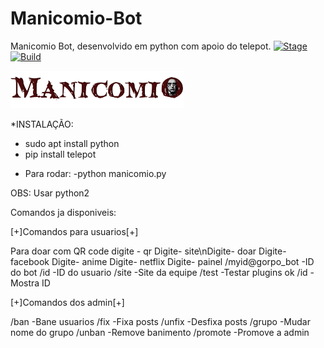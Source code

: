 # Manicomio-Bot
Manicomio Bot, desenvolvido em python com apoio do telepot.
[![Stage](https://img.shields.io/badge/Release-Stable-brightgreen.svg)]()
[![Build](https://img.shields.io/badge/Supported_OS-Linux-orange.svg)]()


<img src="https://raw.githubusercontent.com/gorpo/Manicomio-Boot-Theme/master/manicomio/boot.png" width="55%"></img>


*INSTALAÇÃO:
- sudo apt install python
- pip install telepot

* Para rodar:
-python manicomio.py

OBS: Usar python2

Comandos ja disponiveis:

[+]Comandos para usuarios[+]

Para doar com QR code digite - qr
Digite- site\nDigite- doar
Digite- facebook
Digite- anime
Digite- netflix
Digite- painel
/myid@gorpo_bot -ID do bot
/id -ID do usuario
/site -Site da equipe
/test -Testar plugins ok
/id -Mostra ID

[+]Comandos dos admin[+]

/ban -Bane usuarios
/fix -Fixa posts
/unfix -Desfixa posts
/grupo -Mudar nome do grupo
/unban -Remove banimento
/promote -Promove a admin
